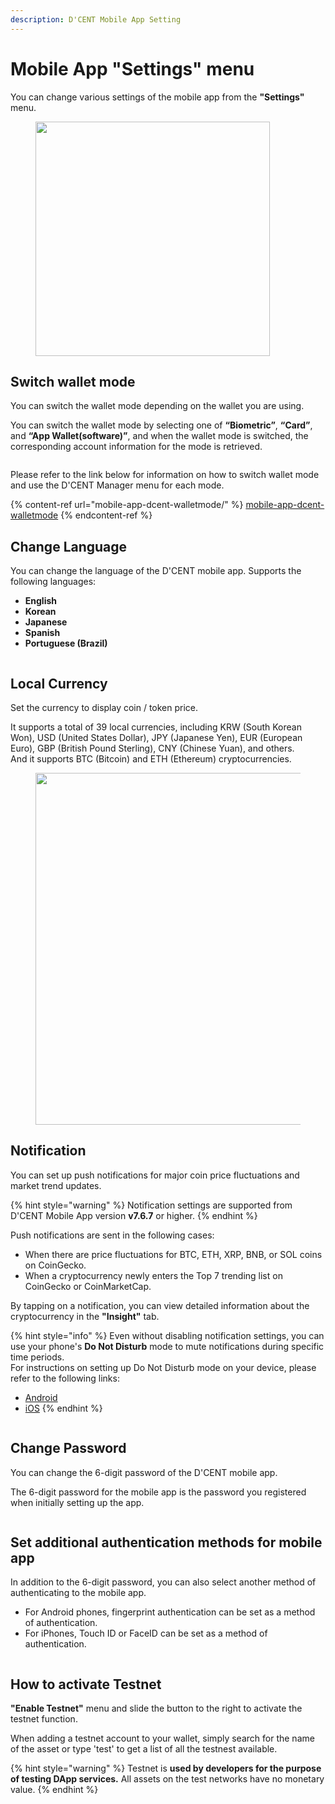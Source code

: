 ```yaml
---
description: D'CENT Mobile App Setting
---
```


# Mobile App "Settings" menu

You can change various settings of the mobile app from the **"Settings"** menu.

<div align="left"><figure><img src="../../.gitbook/assets/1 (20).jpg" alt="" width="375"><figcaption></figcaption></figure></div>

## Switch wallet mode

You can switch the wallet mode depending on the wallet you are using.

You can switch the wallet mode by selecting one of **“Biometric”**, **“Card”**, and **“App Wallet(software)”**, and when the wallet mode is switched, the corresponding account information for the mode is retrieved.

<div align="left"><figure><img src="../../.gitbook/assets/2 (24).jpg" alt=""><figcaption></figcaption></figure></div>

Please refer to the link below for information on how to switch wallet mode and use the D'CENT Manager menu for each mode.

{% content-ref url="mobile-app-dcent-walletmode/" %}
[mobile-app-dcent-walletmode](mobile-app-dcent-walletmode/)
{% endcontent-ref %}

## Change Language

You can change the language of the D'CENT mobile app. Supports the following languages:

* **English**
* **Korean**
* **Japanese**
* **Spanish**
* **Portuguese (Brazil)**

<div align="left"><figure><img src="../../.gitbook/assets/Language_setting(eng).png" alt=""><figcaption></figcaption></figure></div>

## Local Currency

​Set the currency to display coin / token price.

It supports a total of 39 local currencies, including KRW (South Korean Won), USD (United States Dollar), JPY (Japanese Yen), EUR (European Euro), GBP (British Pound Sterling), CNY (Chinese Yuan), and others.\
And it supports BTC (Bitcoin) and ETH (Ethereum) cryptocurrencies.

<div align="left"><figure><img src="../../.gitbook/assets/4.jpg" alt="" width="563"><figcaption></figcaption></figure></div>

## Notification

You can set up push notifications for major coin price fluctuations and market trend updates.

{% hint style="warning" %}
Notification settings are supported from D'CENT Mobile App version **v7.6.7** or higher.
{% endhint %}

Push notifications are sent in the following cases:

* When there are price fluctuations for BTC, ETH, XRP, BNB, or SOL coins on CoinGecko.
* When a cryptocurrency newly enters the Top 7 trending list on CoinGecko or CoinMarketCap.

By tapping on a notification, you can view detailed information about the cryptocurrency in the **"Insight"** tab.

{% hint style="info" %}
Even without disabling notification settings, you can use your phone's **Do Not Disturb** mode to mute notifications during specific time periods.\
For instructions on setting up Do Not Disturb mode on your device, please refer to the following links:

* [Android](https://support.google.com/android/answer/9069335?hl=en-GB\&sjid=8568208612761623854-NC)
* [iOS](https://support.apple.com/en-gb/guide/iphone/iph5c3f5b77b/18.0/ios/18.0)
{% endhint %}

<figure><img src="../../.gitbook/assets/Notification-eng.png" alt=""><figcaption></figcaption></figure>

## Change Password

You can change the 6-digit password of the D'CENT mobile app.

The 6-digit password for the mobile app is the password you registered when initially setting up the app.

<div align="left"><figure><img src="../../.gitbook/assets/5 (7).jpg" alt=""><figcaption></figcaption></figure></div>

## Set additional authentication methods for mobile app

In addition to the 6-digit password, you can also select another method of authenticating to the mobile app.&#x20;

* For Android phones, fingerprint authentication can be set as a method of authentication.&#x20;
* For iPhones, Touch ID or FaceID can be set as a method of authentication.

<div align="left"><figure><img src="../../.gitbook/assets/6.jpg" alt=""><figcaption></figcaption></figure></div>

## How to activate Testnet

**"Enable Testnet"** menu and slide the button to the right to activate the testnet function.

When adding a testnet account to your wallet, simply search for the name of the asset or type 'test' to get a list of all the testnest available.

{% hint style="warning" %}
Testnet is **used by developers for the purpose of testing DApp services.** All assets on the test networks have no monetary value.
{% endhint %}

<figure><img src="../../.gitbook/assets/7.jpg" alt=""><figcaption></figcaption></figure>
